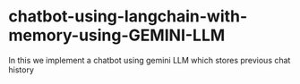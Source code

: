 # chatbot-using-langchain-with-memory-using-GEMINI-LLM
In this we implement a chatbot using gemini LLM which stores previous chat history
